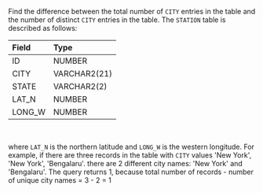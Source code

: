 Find the difference between the total number of `CITY` entries in the table and the number of distinct `CITY` entries in the table.
The `STATION` table is described as follows:

|Field|Type|
|:--|:--|
|ID|NUMBER|
|CITY|VARCHAR2(21)|
|STATE|VARCHAR2(2)|
|LAT_N|NUMBER|
|LONG_W|NUMBER|
<br>

where `LAT_N` is the northern latitude and `LONG_W` is the western longitude.
For example, if there are three records in the table with `CITY` values 'New York', 'New York', 'Bengalaru'. there are 2 different city names: 'New York' and 'Bengalaru'. The query returns 1, because total number of records - number of unique city names = 3 - 2 = 1